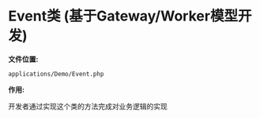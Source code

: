 # Event类 (基于Gateway/Worker模型开发)

**文件位置:**

```applications/Demo/Event.php```

**作用:**

开发者通过实现这个类的方法完成对业务逻辑的实现
